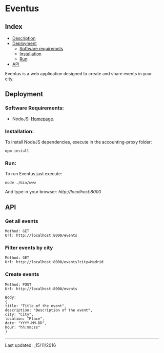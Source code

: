 # Eventus
## Index
* [Description](#description)
* [Deployment](#deployment)
	* [Software requiremnts](#softwarerequirements)
	* [Installation](#installation)
	* [Run](#Run)
* [API](#api)

Eventus is a web application designed to create and share events in your city.

## <a name="deployment"/> Deployment

### <a name="softwarerequirements"/> Software Requirements:
 - NodeJS: [Homepage](http://nodejs.org/).

### <a name="installation"/> Installation:


To install NodeJS dependencies, execute in the accounting-proxy folder:
```{bash}
npm install
```

### <a name="run"/> Run:

To run Eventus just execute:
```{bash}
node ./bin/www
```

And type in your browser: *http://localhost:8000*



## <a name="api"/> API

### Get all events

```
Method: GET
Url: http://localhost:8000/events
```

### Filter events by city

```
Method: GET
Url: http://localhost:8000/events?city=Madrid
```

### Create events

```{json}
Method: POST
Url: http://localhost:8000/events

Body:
{
title: "Title of the event",
description: "Description of the event",
city: "City",
location: "Place",
date: "YYYY-MM-DD",
hour: "hh:mm:ss"
}
```



---
Last updated: _15/11/2016

